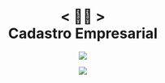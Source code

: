 <h1 align="center">
    < 👨‍💼 > <br>
    Cadastro Empresarial
</h1>

<p align="center">
    <a href="https://gitpod.io/#https://github.com/Nerd00F/Cadastro-robusto">
          <img src="https://img.shields.io/badge/Gitpod-ready--to--code-blue?logo=gitpod"></img>
    </a>
</p>

<p align="center">
  <img src="https://github.com/Nerd0000/Cadastro-ReactJs/blob/master/foto.png"></img>
</p>
